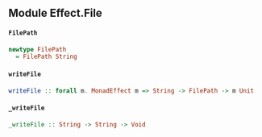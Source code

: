 ## Module Effect.File

#### `FilePath`

``` purescript
newtype FilePath
  = FilePath String
```

#### `writeFile`

``` purescript
writeFile :: forall m. MonadEffect m => String -> FilePath -> m Unit
```

#### `_writeFile`

``` purescript
_writeFile :: String -> String -> Void
```


